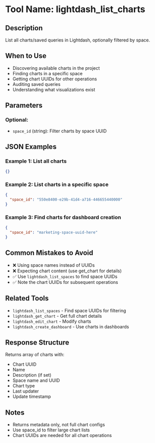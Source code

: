 # Tool Name: lightdash_list_charts

## Description
List all charts/saved queries in Lightdash, optionally filtered by space.

## When to Use
- Discovering available charts in the project
- Finding charts in a specific space
- Getting chart UUIDs for other operations
- Auditing saved queries
- Understanding what visualizations exist

## Parameters

### Optional:
- `space_id` (string): Filter charts by space UUID

## JSON Examples

### Example 1: List all charts
```json
{}
```

### Example 2: List charts in a specific space
```json
{
  "space_id": "550e8400-e29b-41d4-a716-446655440000"
}
```

### Example 3: Find charts for dashboard creation
```json
{
  "space_id": "marketing-space-uuid-here"
}
```

## Common Mistakes to Avoid
- ❌ Using space names instead of UUIDs
- ❌ Expecting chart content (use get_chart for details)
- ✅ Use `lightdash_list_spaces` to find space UUIDs
- ✅ Note the chart UUIDs for subsequent operations

## Related Tools
- `lightdash_list_spaces` - Find space UUIDs for filtering
- `lightdash_get_chart` - Get full chart details
- `lightdash_edit_chart` - Modify charts
- `lightdash_create_dashboard` - Use charts in dashboards

## Response Structure
Returns array of charts with:
- Chart UUID
- Name
- Description (if set)
- Space name and UUID
- Chart type
- Last updater
- Update timestamp

## Notes
- Returns metadata only, not full chart configs
- Use space_id to filter large chart lists
- Chart UUIDs are needed for all chart operations